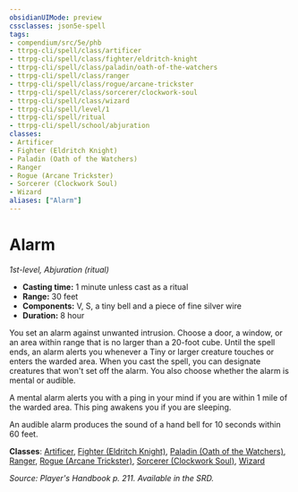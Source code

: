 ```yaml
---
obsidianUIMode: preview
cssclasses: json5e-spell
tags:
- compendium/src/5e/phb
- ttrpg-cli/spell/class/artificer
- ttrpg-cli/spell/class/fighter/eldritch-knight
- ttrpg-cli/spell/class/paladin/oath-of-the-watchers
- ttrpg-cli/spell/class/ranger
- ttrpg-cli/spell/class/rogue/arcane-trickster
- ttrpg-cli/spell/class/sorcerer/clockwork-soul
- ttrpg-cli/spell/class/wizard
- ttrpg-cli/spell/level/1
- ttrpg-cli/spell/ritual
- ttrpg-cli/spell/school/abjuration
classes:
- Artificer
- Fighter (Eldritch Knight)
- Paladin (Oath of the Watchers)
- Ranger
- Rogue (Arcane Trickster)
- Sorcerer (Clockwork Soul)
- Wizard
aliases: ["Alarm"]
---
```

# Alarm
*1st-level, Abjuration (ritual)*  

- **Casting time:** 1 minute unless cast as a ritual
- **Range:** 30 feet
- **Components:** V, S, a tiny bell and a piece of fine silver wire
- **Duration:** 8 hour

You set an alarm against unwanted intrusion. Choose a door, a window, or an area within range that is no larger than a 20-foot cube. Until the spell ends, an alarm alerts you whenever a Tiny or larger creature touches or enters the warded area. When you cast the spell, you can designate creatures that won't set off the alarm. You also choose whether the alarm is mental or audible.

A mental alarm alerts you with a ping in your mind if you are within 1 mile of the warded area. This ping awakens you if you are sleeping.

An audible alarm produces the sound of a hand bell for 10 seconds within 60 feet.

**Classes**: [Artificer](/3-Mechanics/CLI/classes/artificer-tce.md), [Fighter (Eldritch Knight)](/3-Mechanics/CLI/classes/fighter-eldritch-knight.md), [Paladin (Oath of the Watchers)](/3-Mechanics/CLI/classes/paladin-oath-of-the-watchers-tce.md), [Ranger](/3-Mechanics/CLI/classes/ranger.md), [Rogue (Arcane Trickster)](/3-Mechanics/CLI/classes/rogue-arcane-trickster.md), [Sorcerer (Clockwork Soul)](/3-Mechanics/CLI/classes/sorcerer-clockwork-soul-tce.md), [Wizard](/3-Mechanics/CLI/classes/wizard.md)

*Source: Player's Handbook p. 211. Available in the SRD.*